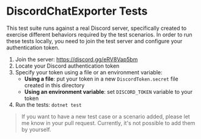 ﻿# DiscordChatExporter Tests

This test suite runs against a real Discord server, specifically created to exercise different behaviors required by the test scenarios.
In order to run these tests locally, you need to join the test server and configure your authentication token.

1. Join the server: https://discord.gg/eRV8Vap5bm
2. Locate your Discord authentication token
3. Specify your token using a file or an environment variable:
    - **Using a file**: put your token in a new `DiscordToken.secret` file created in this directory
    - **Using an environment variable**: set `DISCORD_TOKEN` variable to your token
4. Run the tests: `dotnet test`

> If you want to have a new test case or a scenario added, please let me know in your pull request.
Currently, it's not possible to add them by yourself.